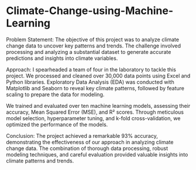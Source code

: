 # Climate-Change-using-Machine-Learning

Problem Statement:
The objective of this project was to analyze climate change data to uncover key patterns and trends. The challenge involved processing and analyzing a substantial dataset to generate accurate predictions and insights into climate variables.

Approach:
I spearheaded a team of four in the laboratory to tackle this project. We processed and cleaned over 30,000 data points using Excel and Python libraries. Exploratory Data Analysis (EDA) was conducted with Matplotlib and Seaborn to reveal key climate patterns, followed by feature scaling to prepare the data for modeling.

We trained and evaluated over ten machine learning models, assessing their accuracy, Mean Squared Error (MSE), and R² scores. Through meticulous model selection, hyperparameter tuning, and k-fold cross-validation, we optimized the performance of the models.

Conclusion:
The project achieved a remarkable 93% accuracy, demonstrating the effectiveness of our approach in analyzing climate change data. The combination of thorough data processing, robust modeling techniques, and careful evaluation provided valuable insights into climate patterns and trends.
